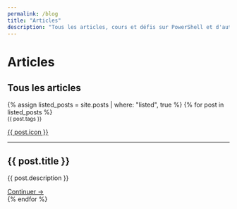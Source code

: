 ```yaml
---
permalink: /blog
title: "Articles"
description: "Tous les articles, cours et défis sur PowerShell et d'autres technologies Microsoft"
---
```


# Articles

## Tous les articles

<div class="posts">
    {% assign listed_posts = site.posts | where: "listed", true %}
    {% for post in listed_posts %}
        <article>
            <small>{{ post.tags }}</small>
            <a href="{{ post.id }}">
                <p class="articleIcon">{{ post.icon }}</p>
            </a>
            <hr>
            <h2>{{ post.title }}</h2>
            <p>{{ post.description }}</p>
            <a class="articleButton" href="{{ post.id }}">Continuer →</a>
        </article>
    {% endfor %}
</div>

